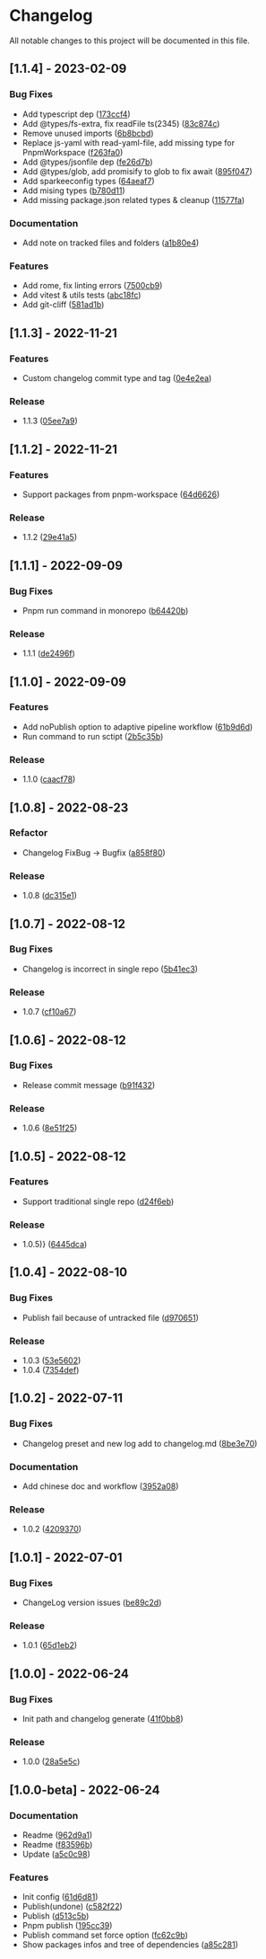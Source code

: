 # Changelog

All notable changes to this project will be documented in this file.

## [1.1.4] - 2023-02-09

### Bug Fixes

- Add typescript dep ([173ccf4](173ccf44f6c172e2bebbd6c095c414215d32247f))
- Add @types/fs-extra, fix readFile ts(2345) ([83c874c](83c874cf05803058160ef40fd6ff1997ad91ad8f))
- Remove unused imports ([6b8bcbd](6b8bcbd31bc8a73c45bdae296592e14f0612b15d))
- Replace js-yaml with read-yaml-file, add missing type for PnpmWorkspace ([f263fa0](f263fa06708990a6d2534b697b6bed8d5c0a7a01))
- Add @types/jsonfile dep ([fe26d7b](fe26d7bc85c5077a87a9fd64da6968a40df3b33c))
- Add @types/glob, add promisify to glob to fix await ([895f047](895f04736e2ff82a963412412432d75fedcc4839))
- Add sparkeeconfig types ([64aeaf7](64aeaf74db0f3d97a854c260e07ab7f75705bdd6))
- Add mising types ([b780d11](b780d11ee4bc7f397b28fafb39852ea145b45d0f))
- Add missing package.json related types & cleanup ([11577fa](11577fa5de1b6b04b7dfe1edc14858c7a401d18a))

### Documentation

- Add note on tracked files and folders ([a1b80e4](a1b80e4e38ab52f673c85534f26b7c3a0646e958))

### Features

- Add rome, fix linting errors ([7500cb9](7500cb996e6575232a9a82843c1021a6f31c50c8))
- Add vitest & utils tests ([abc18fc](abc18fca5cd6a206315d253fb648bfe88512c54c))
- Add git-cliff ([581ad1b](581ad1b839cab095d3cb257155e094bd5bb231ca))

## [1.1.3] - 2022-11-21

### Features

- Custom changelog commit type and tag ([0e4e2ea](0e4e2eaab9c04264e00856ce26f9c64592d42684))

### Release

- 1.1.3 ([05ee7a9](05ee7a948fad97ed0010bed86e3012edfd4c8c48))

## [1.1.2] - 2022-11-21

### Features

- Support packages from pnpm-workspace ([64d6626](64d6626b67f09341c104307d9b8f45632aaba031))

### Release

- 1.1.2 ([29e41a5](29e41a5e4062bd7e516157c21a5e27be6ee02246))

## [1.1.1] - 2022-09-09

### Bug Fixes

- Pnpm run command in monorepo ([b64420b](b64420bc9d20c4b6249ca92e836d92f7b9280e44))

### Release

- 1.1.1 ([de2496f](de2496f9e455c48a7a67a86c97cb2d8641da2921))

## [1.1.0] - 2022-09-09

### Features

- Add noPublish option to adaptive pipeline workflow ([61b9d6d](61b9d6db1421dbc8d34e60e76a4f4532c318671e))
- Run command to run sctipt ([2b5c35b](2b5c35b8a327f78ed9043fff050e0592f4a7f9eb))

### Release

- 1.1.0 ([caacf78](caacf78b1e28b40845e9308798155628fe22e712))

## [1.0.8] - 2022-08-23

### Refactor

- Changelog FixBug -> Bugfix ([a858f80](a858f801844a446d39f529e3b5e1771b8eefff39))

### Release

- 1.0.8 ([dc315e1](dc315e1746aa537fc8e1b59dd8acb712d1574fc4))

## [1.0.7] - 2022-08-12

### Bug Fixes

- Changelog is incorrect in single repo ([5b41ec3](5b41ec3e048c97d350bb992f3aba97021f140831))

### Release

- 1.0.7 ([cf10a67](cf10a67ec3e195f46d0e792e1cc5abdbe15f5208))

## [1.0.6] - 2022-08-12

### Bug Fixes

- Release commit message ([b91f432](b91f432845c5c9dec4a52ef3f882740b26c5765b))

### Release

- 1.0.6 ([8e51f25](8e51f25ba3e9c5897985439adec61231682cf41f))

## [1.0.5] - 2022-08-12

### Features

- Support traditional single repo ([d24f6eb](d24f6ebb286aa7b6f41685f92ea46851bad54216))

### Release

- 1.0.5)} ([6445dca](6445dcad3d8e3010be6bb64024f61b0b5dd8644a))

## [1.0.4] - 2022-08-10

### Bug Fixes

- Publish fail because of untracked file ([d970651](d9706512110f81e0f19bc931d1f8462d6bf48a87))

### Release

- 1.0.3 ([53e5602](53e560278b8e05d453fbcdeab074577f8ebfd8e7))
- 1.0.4 ([7354def](7354def79606746f5af0e20103f7d2524dfc7e41))

## [1.0.2] - 2022-07-11

### Bug Fixes

- Changelog preset and new log add to changelog.md ([8be3e70](8be3e7069c468c002e04f901459406022da97e14))

### Documentation

- Add chinese doc and workflow ([3952a08](3952a08fa5af650715ac33c71714631bc61b2a5e))

### Release

- 1.0.2 ([4209370](4209370001444c69678e9640ea1bc3860165d205))

## [1.0.1] - 2022-07-01

### Bug Fixes

- ChangeLog version issues ([be89c2d](be89c2d104c6d903fdf6adedb67c8cbfcd7a236f))

### Release

- 1.0.1 ([65d1eb2](65d1eb29da8dde9b87ef59ea74852a4501f4429c))

## [1.0.0] - 2022-06-24

### Bug Fixes

- Init path and changelog generate ([41f0bb8](41f0bb8498287445457f30ad586e15efd2858789))

### Release

- 1.0.0 ([28a5e5c](28a5e5c422083a4bcddcf2dbcee6fc64595e8ebb))

## [1.0.0-beta] - 2022-06-24

### Documentation

- Readme ([962d9a1](962d9a1eb1d75b47ff6f8910699414f951478213))
- Readme ([f83596b](f83596bd9e637e6d674ec1479c5e15d3ccfeb6e5))
- Update ([a5c0c98](a5c0c9839b753227c0e7bada65659a57e542299b))

### Features

- Init config ([61d6d81](61d6d81c4d49039e9c9804853d7844370da02b73))
- Publish(undone) ([c582f22](c582f2211b9cdb38482a63986d82851df25e1f96))
- Publish ([d513c5b](d513c5b5442f4be34aea509b668dd102996386bc))
- Pnpm publish ([195cc39](195cc3929883bdf939886caea267f235b3e63a7a))
- Publish command set force option ([fc62c9b](fc62c9b19d27a6a408fcbdf3a59d5847aa3e61a5))
- Show packages infos and tree of dependencies ([a85c281](a85c2819117055df08f21b4bfece7bf20f0f086b))

<!-- generated by sparkee -->
